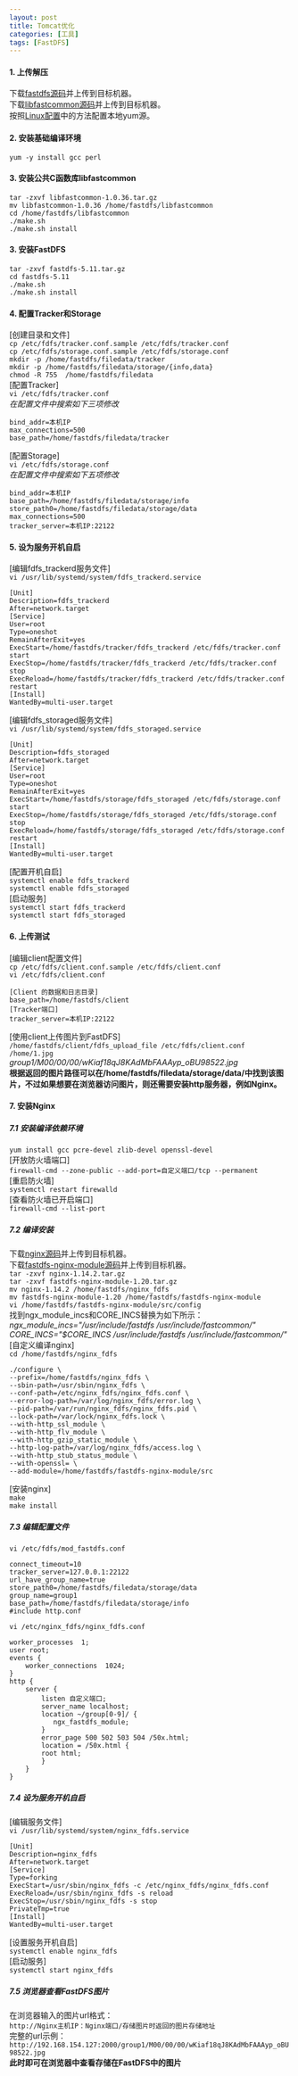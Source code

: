 ```yaml
---
layout: post
title: Tomcat优化
categories: [工具]
tags: [FastDFS]
---
```

#### 1. 上传解压
下载[fastdfs源码](https://github.com/happyfish100/fastdfs/releases)并上传到目标机器。  
下载[libfastcommon源码](https://github.com/happyfish100/libfastcommon/releases)并上传到目标机器。  
按照[Linux配置](https://liuzh127.github.io/linux%E5%9F%BA%E7%A1%80/2020/06/11/Linux%E9%85%8D%E7%BD%AE/)中的方法配置本地yum源。  
<!-- more -->
#### 2. 安装基础编译环境
`yum -y install gcc perl`  
#### 3. 安装公共C函数库libfastcommon
`tar -zxvf libfastcommon-1.0.36.tar.gz`  
`mv libfastcommon-1.0.36 /home/fastdfs/libfastcommon`  
`cd /home/fastdfs/libfastcommon`  
`./make.sh`  
`./make.sh install`  
#### 3. 安装FastDFS
`tar -zxvf fastdfs-5.11.tar.gz`  
`cd fastdfs-5.11`  
`./make.sh`  
`./make.sh install`  
#### 4. 配置Tracker和Storage
[创建目录和文件]  
`cp /etc/fdfs/tracker.conf.sample /etc/fdfs/tracker.conf`  
`cp /etc/fdfs/storage.conf.sample /etc/fdfs/storage.conf`  
`mkdir -p /home/fastdfs/filedata/tracker`  
`mkdir -p /home/fastdfs/filedata/storage/{info,data}`  
`chmod -R 755  /home/fastdfs/filedata`  
[配置Tracker]  
`vi /etc/fdfs/tracker.conf`  
*在配置文件中搜索如下三项修改*  
```
bind_addr=本机IP
max_connections=500
base_path=/home/fastdfs/filedata/tracker
```
[配置Storage]  
`vi /etc/fdfs/storage.conf`  
*在配置文件中搜索如下五项修改*  
```
bind_addr=本机IP
base_path=/home/fastdfs/filedata/storage/info
store_path0=/home/fastdfs/filedata/storage/data
max_connections=500
tracker_server=本机IP:22122
```
#### 5. 设为服务开机自启
[编辑fdfs_trackerd服务文件]  
`vi /usr/lib/systemd/system/fdfs_trackerd.service`  
```
[Unit]
Description=fdfs_trackerd
After=network.target
[Service]
User=root
Type=oneshot
RemainAfterExit=yes
ExecStart=/home/fastdfs/tracker/fdfs_trackerd /etc/fdfs/tracker.conf start
ExecStop=/home/fastdfs/tracker/fdfs_trackerd /etc/fdfs/tracker.conf stop
ExecReload=/home/fastdfs/tracker/fdfs_trackerd /etc/fdfs/tracker.conf restart
[Install]
WantedBy=multi-user.target
```
[编辑fdfs_storaged服务文件]  
`vi /usr/lib/systemd/system/fdfs_storaged.service`  
```
[Unit]
Description=fdfs_storaged
After=network.target
[Service]
User=root
Type=oneshot
RemainAfterExit=yes
ExecStart=/home/fastdfs/storage/fdfs_storaged /etc/fdfs/storage.conf start
ExecStop=/home/fastdfs/storage/fdfs_storaged /etc/fdfs/storage.conf stop
ExecReload=/home/fastdfs/storage/fdfs_storaged /etc/fdfs/storage.conf restart
[Install]
WantedBy=multi-user.target
```
[配置开机自启]  
`systemctl enable fdfs_trackerd`  
`systemctl enable fdfs_storaged`  
[启动服务]  
`systemctl start fdfs_trackerd`  
`systemctl start fdfs_storaged`  
#### 6. 上传测试
[编辑client配置文件]  
`cp /etc/fdfs/client.conf.sample /etc/fdfs/client.conf`  
`vi /etc/fdfs/client.conf`  
```
[Client 的数据和日志目录]
base_path=/home/fastdfs/client
[Tracker端口]
tracker_server=本机IP:22122
```
[使用client上传图片到FastDFS]  
`/home/fastdfs/client/fdfs_upload_file /etc/fdfs/client.conf /home/1.jpg`  
*group1/M00/00/00/wKiaf18qJ8KAdMbFAAAyp_oBU98522.jpg*  
**根据返回的图片路径可以在/home/fastdfs/filedata/storage/data/中找到该图片，不过如果想要在浏览器访问图片，则还需要安装http服务器，例如Nginx。**  
#### 7. 安装Nginx
##### 7.1 安装编译依赖环境
`yum install gcc pcre-devel zlib-devel openssl-devel`  
[开放防火墙端口]  
`firewall-cmd --zone-public --add-port=自定义端口/tcp --permanent`  
[重启防火墙]  
`systemctl restart firewalld`  
[查看防火墙已开启端口]  
`firewall-cmd --list-port`  
##### 7.2 编译安装
下载[nginx源码](http://nginx.org/en/download.html)并上传到目标机器。  
下载[fastdfs-nginx-module源码](https://github.com/happyfish100/fastdfs-nginx-module/releases)并上传到目标机器。  
`tar -zxvf nginx-1.14.2.tar.gz`  
`tar -zxvf fastdfs-nginx-module-1.20.tar.gz`  
`mv nginx-1.14.2 /home/fastdfs/nginx_fdfs`  
`mv fastdfs-nginx-module-1.20 /home/fastdfs/fastdfs-nginx-module`  
`vi /home/fastdfs/fastdfs-nginx-module/src/config`  
找到ngx_module_incs和CORE_INCS替换为如下所示：  
*ngx_module_incs="/usr/include/fastdfs /usr/include/fastcommon/"*  
*CORE_INCS="$CORE_INCS /usr/include/fastdfs /usr/include/fastcommon/"*  
[自定义编译nginx]  
`cd /home/fastdfs/nginx_fdfs`  
```
./configure \
--prefix=/home/fastdfs/nginx_fdfs \
--sbin-path=/usr/sbin/nginx_fdfs \
--conf-path=/etc/nginx_fdfs/nginx_fdfs.conf \
--error-log-path=/var/log/nginx_fdfs/error.log \
--pid-path=/var/run/nginx_fdfs/nginx_fdfs.pid \
--lock-path=/var/lock/nginx_fdfs.lock \
--with-http_ssl_module \
--with-http_flv_module \
--with-http_gzip_static_module \
--http-log-path=/var/log/nginx_fdfs/access.log \
--with-http_stub_status_module \
--with-openssl= \
--add-module=/home/fastdfs/fastdfs-nginx-module/src
```
[安装nginx]  
`make`  
`make install`  
##### 7.3 编辑配置文件
`vi /etc/fdfs/mod_fastdfs.conf`  
```
connect_timeout=10
tracker_server=127.0.0.1:22122
url_have_group_name=true
store_path0=/home/fastdfs/filedata/storage/data
group_name=group1
base_path=/home/fastdfs/filedata/storage/info
#include http.conf
```
`vi /etc/nginx_fdfs/nginx_fdfs.conf`  
```
worker_processes  1;
user root;
events {
    worker_connections  1024;
}
http {
    server {
        listen 自定义端口;
        server_name localhost;
        location ~/group[0-9]/ {
           ngx_fastdfs_module;
        }
        error_page 500 502 503 504 /50x.html;
        location = /50x.html {
        root html;
        }
    }
}
```
##### 7.4 设为服务开机自启
[编辑服务文件]  
`vi /usr/lib/systemd/system/nginx_fdfs.service`  
```
[Unit]
Description=nginx_fdfs
After=network.target
[Service]
Type=forking
ExecStart=/usr/sbin/nginx_fdfs -c /etc/nginx_fdfs/nginx_fdfs.conf
ExecReload=/usr/sbin/nginx_fdfs -s reload
ExecStop=/usr/sbin/nginx_fdfs -s stop
PrivateTmp=true
[Install]
WantedBy=multi-user.target
```
[设置服务开机自启]  
`systemctl enable nginx_fdfs`  
[启动服务]  
`systemctl start nginx_fdfs`
##### 7.5 浏览器查看FastDFS图片
在浏览器输入的图片url格式：  
`http://Nginx主机IP：Nginx端口/存储图片时返回的图片存储地址`  
完整的url示例：  
`http://192.168.154.127:2000/group1/M00/00/00/wKiaf18qJ8KAdMbFAAAyp_oBU98522.jpg`  
**此时即可在浏览器中查看存储在FastDFS中的图片**  
